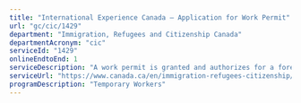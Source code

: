 ```yaml
---
title: "International Experience Canada – Application for Work Permit"
url: "gc/cic/1429"
department: "Immigration, Refugees and Citizenship Canada"
departmentAcronym: "cic"
serviceId: "1429"
onlineEndtoEnd: 1
serviceDescription: "A work permit is granted and authorizes for a foreign national, aged 18-35, to work in Canada for up to 24 months under the International Experience Canada Program. This program is based on Canada’s reciprocal youth mobility arrangements  with 35 partner countries and participating organizations."
serviceUrl: "https://www.canada.ca/en/immigration-refugees-citizenship/services/work-canada/iec.html"
programDescription: "Temporary Workers"
---
```

